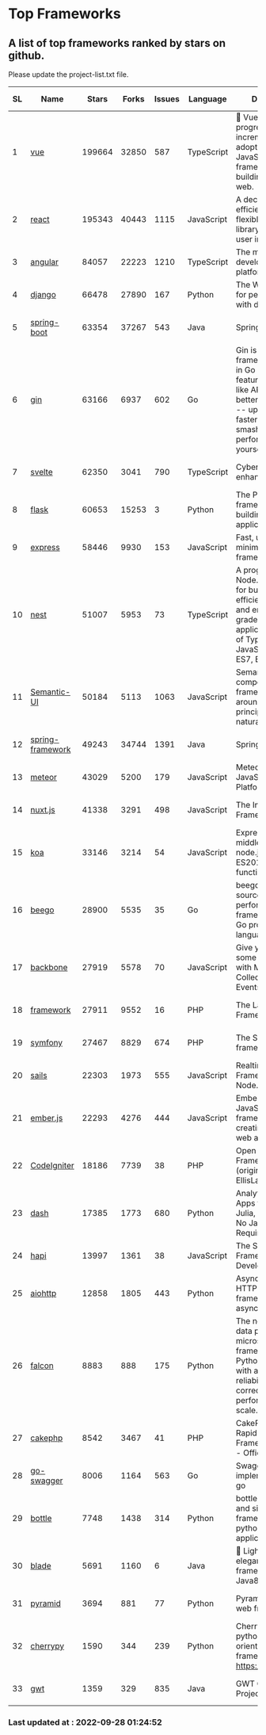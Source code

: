 # Top Frameworks
## A list of top frameworks ranked by stars on github.  
Please update the project-list.txt file.

| SL| Name  | Stars| Forks| Issues | Language | Description | Last Commit |
| --| ------| -----| ---- | ------ | -------- | ----------- | ----------- |
| 1 | [vue](https://github.com/vuejs/vue) | 199664 | 32850 | 587 | TypeScript | 🖖 Vue.js is a progressive, incrementally-adoptable JavaScript framework for building UI on the web. | 2022-09-01 06:31:31 |
| 2 | [react](https://github.com/facebook/react) | 195343 | 40443 | 1115 | JavaScript | A declarative, efficient, and flexible JavaScript library for building user interfaces. | 2022-09-27 19:42:16 |
| 3 | [angular](https://github.com/angular/angular) | 84057 | 22223 | 1210 | TypeScript | The modern web developer’s platform | 2022-09-27 17:49:54 |
| 4 | [django](https://github.com/django/django) | 66478 | 27890 | 167 | Python | The Web framework for perfectionists with deadlines. | 2022-09-27 19:10:30 |
| 5 | [spring-boot](https://github.com/spring-projects/spring-boot) | 63354 | 37267 | 543 | Java | Spring Boot | 2022-09-27 20:45:46 |
| 6 | [gin](https://github.com/gin-gonic/gin) | 63166 | 6937 | 602 | Go | Gin is a HTTP web framework written in Go (Golang). It features a Martini-like API with much better performance -- up to 40 times faster. If you need smashing performance, get yourself some Gin. | 2022-09-20 06:44:55 |
| 7 | [svelte](https://github.com/sveltejs/svelte) | 62350 | 3041 | 790 | TypeScript | Cybernetically enhanced web apps | 2022-09-22 15:25:04 |
| 8 | [flask](https://github.com/pallets/flask) | 60653 | 15253 | 3 | Python | The Python micro framework for building web applications. | 2022-09-18 11:53:47 |
| 9 | [express](https://github.com/expressjs/express) | 58446 | 9930 | 153 | JavaScript | Fast, unopinionated, minimalist web framework for node. | 2022-08-20 01:12:14 |
| 10 | [nest](https://github.com/nestjs/nest) | 51007 | 5953 | 73 | TypeScript | A progressive Node.js framework for building efficient, scalable, and enterprise-grade server-side applications on top of TypeScript & JavaScript (ES6, ES7, ES8) 🚀 | 2022-09-26 07:52:37 |
| 11 | [Semantic-UI](https://github.com/Semantic-Org/Semantic-UI) | 50184 | 5113 | 1063 | JavaScript | Semantic is a UI component framework based around useful principles from natural language. | 2022-09-12 16:12:52 |
| 12 | [spring-framework](https://github.com/spring-projects/spring-framework) | 49243 | 34744 | 1391 | Java | Spring Framework | 2022-09-27 16:08:52 |
| 13 | [meteor](https://github.com/meteor/meteor) | 43029 | 5200 | 179 | JavaScript | Meteor, the JavaScript App Platform | 2022-09-14 18:38:34 |
| 14 | [nuxt.js](https://github.com/nuxt/nuxt.js) | 41338 | 3291 | 498 | JavaScript | The Intuitive Vue(2) Framework | 2022-09-05 13:31:52 |
| 15 | [koa](https://github.com/koajs/koa) | 33146 | 3214 | 54 | JavaScript | Expressive middleware for node.js using ES2017 async functions | 2022-07-13 16:11:33 |
| 16 | [beego](https://github.com/beego/beego) | 28900 | 5535 | 35 | Go | beego is an open-source, high-performance web framework for the Go programming language. | 2022-09-14 08:37:19 |
| 17 | [backbone](https://github.com/jashkenas/backbone) | 27919 | 5578 | 70 | JavaScript | Give your JS App some Backbone with Models, Views, Collections, and Events | 2022-08-23 08:30:45 |
| 18 | [framework](https://github.com/laravel/framework) | 27911 | 9552 | 16 | PHP | The Laravel Framework. | 2022-09-27 20:05:39 |
| 19 | [symfony](https://github.com/symfony/symfony) | 27467 | 8829 | 674 | PHP | The Symfony PHP framework | 2022-09-26 14:11:34 |
| 20 | [sails](https://github.com/balderdashy/sails) | 22303 | 1973 | 555 | JavaScript | Realtime MVC Framework for Node.js | 2022-09-02 20:00:35 |
| 21 | [ember.js](https://github.com/emberjs/ember.js) | 22293 | 4276 | 444 | JavaScript | Ember.js - A JavaScript framework for creating ambitious web applications | 2022-09-27 16:57:58 |
| 22 | [CodeIgniter](https://github.com/bcit-ci/CodeIgniter) | 18186 | 7739 | 38 | PHP | Open Source PHP Framework (originally from EllisLab) | 2022-06-27 19:12:41 |
| 23 | [dash](https://github.com/plotly/dash) | 17385 | 1773 | 680 | Python | Analytical Web Apps for Python, R, Julia, and Jupyter. No JavaScript Required. | 2022-09-23 13:57:16 |
| 24 | [hapi](https://github.com/hapijs/hapi) | 13997 | 1361 | 38 | JavaScript | The Simple, Secure Framework Developers Trust | 2022-08-24 06:29:54 |
| 25 | [aiohttp](https://github.com/aio-libs/aiohttp) | 12858 | 1805 | 443 | Python | Asynchronous HTTP client/server framework for asyncio and Python | 2022-09-26 19:36:15 |
| 26 | [falcon](https://github.com/falconry/falcon) | 8883 | 888 | 175 | Python | The no-magic web data plane API and microservices framework for Python developers, with a focus on reliability, correctness, and performance at scale. | 2022-09-16 14:42:06 |
| 27 | [cakephp](https://github.com/cakephp/cakephp) | 8542 | 3467 | 41 | PHP | CakePHP: The Rapid Development Framework for PHP - Official Repository | 2022-09-27 20:30:04 |
| 28 | [go-swagger](https://github.com/go-swagger/go-swagger) | 8006 | 1164 | 563 | Go | Swagger 2.0 implementation for go | 2022-09-25 19:27:04 |
| 29 | [bottle](https://github.com/bottlepy/bottle) | 7748 | 1438 | 314 | Python | bottle.py is a fast and simple micro-framework for python web-applications. | 2022-09-05 15:24:52 |
| 30 | [blade](https://github.com/lets-blade/blade) | 5691 | 1160 | 6 | Java | :rocket: Lightning fast and elegant mvc framework for Java8 | 2022-05-10 12:38:06 |
| 31 | [pyramid](https://github.com/Pylons/pyramid) | 3694 | 881 | 77 | Python | Pyramid - A Python web framework | 2022-03-13 22:49:13 |
| 32 | [cherrypy](https://github.com/cherrypy/cherrypy) | 1590 | 344 | 239 | Python | CherryPy is a pythonic, object-oriented HTTP framework.      https://cherrypy.dev | 2022-07-17 20:36:25 |
| 33 | [gwt](https://github.com/gwtproject/gwt) | 1359 | 329 | 835 | Java | GWT Open Source Project | 2022-07-26 22:23:28 |

### Last updated at : 2022-09-28 01:24:52
